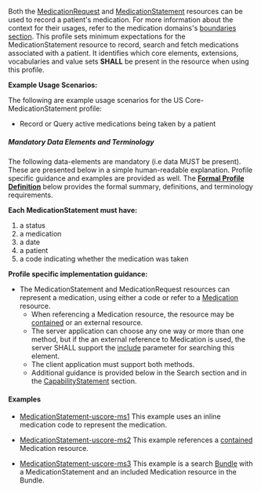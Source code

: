 Both the [MedicationRequest] and [MedicationStatement] resources can be used to record a patient's medication.  For more information about the context for their usages, refer to the medication domains's [boundaries section].  This profile sets minimum expectations for the MedicationStatement resource to record, search and fetch medications associated with a patient. It identifies which core elements, extensions, vocabularies and value sets **SHALL** be present in the resource when using this profile.

**Example Usage Scenarios:**

The following are example usage scenarios for the
US Core-MedicationStatement profile:

-   Record or Query active medications being taken by a patient

##### Mandatory Data Elements and Terminology


The following data-elements are mandatory (i.e data MUST be present). These are presented below in a simple human-readable explanation.  Profile specific guidance and examples are provided as well.  The [**Formal Profile Definition**](#profile) below provides the  formal summary, definitions, and  terminology requirements.  

**Each MedicationStatement must have:**

1.  a status
1.  a medication
1.  a date
1.  a patient
1.  a code indicating whether the medication was taken

**Profile specific implementation guidance:**

*  The MedicationStatement and MedicationRequest resources can represent a medication, using either a code or refer to a [Medication] resource.
    *  When referencing a Medication resource,  the resource may be [contained] or an external resource.
    *  The server application can choose any one way or more than one method,  but if the an external reference to Medication is used, the server SHALL support the [include] parameter for searching this element.
    *  The client application must support both methods.  
    *  Additional guidance is provided below in the Search section and in the [CapabilityStatement] section.

#### Examples

- [MedicationStatement-uscore-ms1](MedicationStatement-uscore-ms1.html) This example uses an inline medication code to represent the medication.
- [MedicationStatement-uscore-ms2](MedicationStatement-uscore-ms2.html)  This example references a [contained](http://hl7.org/fhir/2017Jan/references.html#contained) Medication resource.
- [MedicationStatement-uscore-ms3](Bundle-uscore-ms3.html) This example is a search [Bundle](http://hl7.org/fhir/2017Jan/bundle.html) with a MedicationStatement and an included Medication resource in the Bundle.

  [Medication Clinical Drug (RxNorm)]: ValueSet-us-core-medication-codes.html
  [MedicationRequestStatus]: http://hl7.org/fhir/us/daf/ValueSet-medication-request-status.html
[MedicationStatementStatus]: http://hl7.org/fhir/us/daf/ValueSet-medication-statement-status.html
[MedicationStatement]:http://hl7.org/fhir/2017Jan/medicationstatement.html
 [MedicationRequest]: http://hl7.org/fhir/2017Jan/medicationrequest.html
 [Medication]:http://hl7.org/fhir/2017Jan/medication.html
 [CapabilityStatement]: capstmnts.html
 [boundaries section]: http://hl7.org/fhir/2017Jan/medicationrequest.html#bnr
[include]: http://hl7.org/fhir/2017Jan/search.html#include
[contained]: http://hl7.org/fhir/2017Jan/references.html#contained
